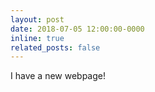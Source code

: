 ```yaml
---
layout: post
date: 2018-07-05 12:00:00-0000
inline: true
related_posts: false
---
```


I have a new webpage!

